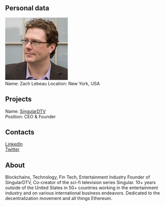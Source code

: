 ## Personal data
![Zach Lebeau photo](../people/photo/zach_lebeau.jpg)  
Name: Zach Lebeau 
Location: New York, USA
## Projects 
Name: [SingularDTV](../projects/singulardtv.md)  
Position: CEO & Founder 
## Contacts
[LinkedIn](https://www.linkedin.com/in/zach-lebeau-39aa34111/)   
[Twitter](https://twitter.com/lebeauzachary)  
## About
Blockchains, Technology, Fin Tech, Entertainment Industry
Founder of SingularDTV, Co-creator of the sci-fi television series Singular. 10+ years outside of the United States in 50+ countries working in the entertainment industry and on various international business endeavors. Dedicated to the decentralization movement and all things Ethereum.
